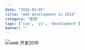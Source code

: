```yaml
---
date: "2018-03-05"
title: "web development in 2019"
category: "整理"
tags: ['vue', 'js', 'development']
banner: ""
---
```




![web 开发2019](/assets/2019-03-05/web2019.png "web 开发2019")

